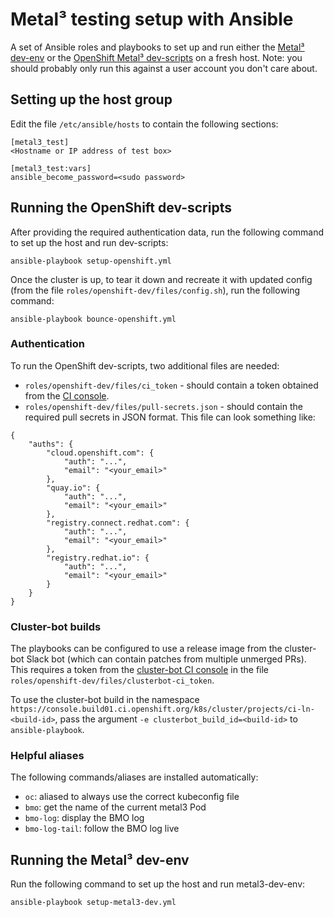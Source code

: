 # Metal³ testing setup with Ansible

A set of Ansible roles and playbooks to set up and run either the [Metal³
dev-env](https://github.com/metal3-io/metal3-dev-env) or the [OpenShift Metal³
dev-scripts](https://github.com/openshift-metal3/dev-scripts) on a fresh host.
Note: you should probably only run this against a user account you don't care
about.

## Setting up the host group

Edit the file `/etc/ansible/hosts` to contain the following sections:

```
[metal3_test]
<Hostname or IP address of test box>

[metal3_test:vars]
ansible_become_password=<sudo password>
```

## Running the OpenShift dev-scripts

After providing the required authentication data, run the following command to
set up the host and run dev-scripts:

```
ansible-playbook setup-openshift.yml
```

Once the cluster is up, to tear it down and recreate it with updated config
(from the file `roles/openshift-dev/files/config.sh`), run the following
command:

```
ansible-playbook bounce-openshift.yml
```

### Authentication

To run the OpenShift dev-scripts, two additional files are needed:

* `roles/openshift-dev/files/ci_token` - should contain a token obtained from
  the [CI
console](https://console-openshift-console.apps.ci.l2s4.p1.openshiftapps.com/).
* `roles/openshift-dev/files/pull-secrets.json` - should contain the required
  pull secrets in JSON format. This file can look something like:

```
{
    "auths": {
        "cloud.openshift.com": {
            "auth": "...",
            "email": "<your_email>"
        },
        "quay.io": {
            "auth": "...",
            "email": "<your_email>"
        },
        "registry.connect.redhat.com": {
            "auth": "...",
            "email": "<your_email>"
        },
        "registry.redhat.io": {
            "auth": "...",
            "email": "<your_email>"
        }
    }
}
```

### Cluster-bot builds

The playbooks can be configured to use a release image from the cluster-bot
Slack bot (which can contain patches from multiple unmerged PRs). This
requires a token from the [cluster-bot CI
console](https://console.build01.ci.openshift.org/) in the file
`roles/openshift-dev/files/clusterbot-ci_token`.

To use the cluster-bot build in the namespace
`https://console.build01.ci.openshift.org/k8s/cluster/projects/ci-ln-<build-id>`,
pass the argument `-e clusterbot_build_id=<build-id>` to `ansible-playbook`.

### Helpful aliases

The following commands/aliases are installed automatically:

* `oc`: aliased to always use the correct kubeconfig file
* `bmo`: get the name of the current metal3 Pod
* `bmo-log`: display the BMO log
* `bmo-log-tail`: follow the BMO log live

## Running the Metal³ dev-env

Run the following command to set up the host and run metal3-dev-env:

```
ansible-playbook setup-metal3-dev.yml
```
